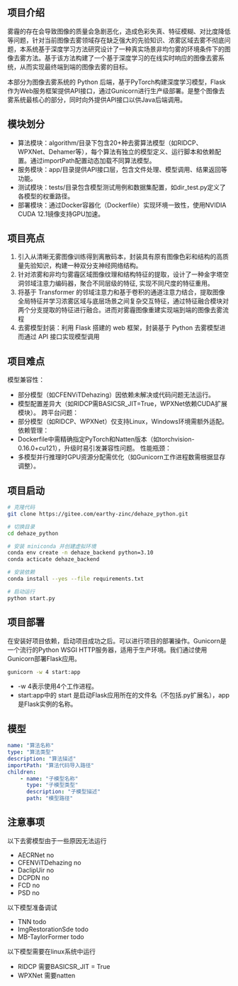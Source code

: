 ## 项目介绍

雾霾的存在会导致图像的质量会急剧恶化，造成⾊彩失真、特征模糊、对⽐度降低等问题，针对当前图像去雾领域存在缺乏强⼤的先验知识、浓雾区域去雾不彻底问题，本系统基于深度学习⽅法研究设计了⼀种真实场景⾮均匀雾的环境条件下的图像去雾⽅法。基于该方法构建了一个基于深度学习的在线实时响应的图像去雾系统，从⽽实现最终端到端的图像去雾的⽬标。

本部分为图像去雾系统的 Python 后端，基于PyTorch构建深度学习模型，Flask作为Web服务框架提供API接口，通过Gunicorn进行生产级部署。是整个图像去雾系统最核心的部分，同时向外提供API接口以供Java后端调用。

## 模块划分

* 算法模块：algorithm/目录下包含20+种去雾算法模型（如RIDCP、WPXNet、Dehamer等），每个算法有独立的模型定义、运行脚本和依赖配置。通过importPath配置动态加载不同算法模型。
* 服务模块：app/目录提供API接口层，包含文件处理、模型调用、结果返回等功能。
* 测试模块：tests/目录包含模型测试用例和数据集配置，如dir_test.py定义了各模型的权重路径。
* 部署模块：通过Docker容器化（Dockerfile）实现环境一致性，使用NVIDIA CUDA 12.1镜像支持GPU加速。

## 项目亮点

1. 引⼊从清晰⽆雾图像训练得到离散码本，封装具有原有图像⾊彩和结构的⾼质量先验知识，构建⼀种双分⽀神经⽹络结构。
2. 针对浓雾和⾮均匀雾霾区域图像纹理和结构特征的提取，设计了⼀种⾦字塔空洞邻域注意⼒编码器，聚合不同层级的特征, 实现不同尺度的特征重⽤。
3. 将基于 Transformer 的邻域注意⼒和基于卷积的通道注意⼒结合，提取图像全局特征并学习浓雾区域与底层场景之间复杂交互特征，通过特征融合模块对两个分⽀提取的特征进⾏融合。进⽽对雾霾图像重建实现端到端的图像去雾流程
4. 去雾模型封装：利⽤ Flask 搭建的 web 框架，封装基于 Python 去雾模型进⽽通过 API 接⼝实现模型调⽤

## 项目难点

模型兼容性：
  * 部分模型（如CFENViTDehazing）因依赖未解决或代码问题无法运行。
  * 模型配置差异大（如RIDCP需BASICSR_JIT=True，WPXNet依赖CUDA扩展模块）。
跨平台问题：
  * 部分模型（如RIDCP、WPXNet）仅支持Linux，Windows环境需额外适配。
依赖管理：
  * Dockerfile中需精确指定PyTorch和Natten版本（如torchvision-0.16.0+cu121），升级时易引发兼容性问题。
性能瓶颈：
  * 多模型并行推理时GPU资源分配需优化（如Gunicorn工作进程数需根据显存调整）。

## 项目启动

```bash
# 克隆代码
git clone https://gitee.com/earthy-zinc/dehaze_python.git

# 切换目录
cd dehaze_python

# 安装 miniconda 并创建虚拟环境
conda env create -n dehaze_backend python=3.10
conda acticate dehaze_backend

# 安装依赖
conda install --yes --file requirements.txt

# 启动运行
python start.py
```

## 项目部署

在安装好项目依赖，启动项目成功之后。可以进行项目的部署操作。Gunicorn是一个流行的Python WSGI HTTP服务器，适用于生产环境。我们通过使用Gunicorn部署Flask应用。

```bash
gunicorn -w 4 start:app
```
* -w 4表示使用4个工作进程。
* start:app中的 start 是启动Flask应用所在的文件名（不包括.py扩展名），app是Flask实例的名称。

## 模型

```yml
name: "算法名称"
type: "算法类型"
description: "算法描述"
importPath: "算法代码导入路径"
children:
    - name: "子模型名称"
      type: "子模型类型"
      description: "子模型描述"
      path: "模型路径"


```

## 注意事项
以下去雾模型由于一些原因无法运行
* AECRNet no
* CFENViTDehazing no
* DaclipUir no
* DCPDN no
* FCD no
* PSD no

以下模型准备调试
* TNN todo
* ImgRestorationSde todo
* MB-TaylorFormer todo

以下模型需要在linux系统中运行
* RIDCP 需要BASICSR_JIT = True
* WPXNet 需要natten
